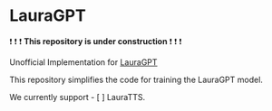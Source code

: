 # LauraGPT

:heavy_exclamation_mark: :heavy_exclamation_mark: :heavy_exclamation_mark: __This repository is under construction__ :heavy_exclamation_mark: :heavy_exclamation_mark: :heavy_exclamation_mark:

Unofficial Implementation for [LauraGPT](https://arxiv.org/abs/2310.04673)

This repository simplifies the code for training the LauraGPT model.

We currently support
    - [ ] LauraTTS.
